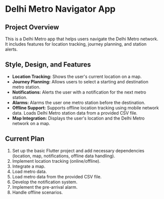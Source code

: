 # Delhi Metro Navigator App

## Project Overview

This is a Delhi Metro app that helps users navigate the Delhi Metro network. It includes features for location tracking, journey planning, and station alerts.

## Style, Design, and Features

*   **Location Tracking:** Shows the user's current location on a map.
*   **Journey Planning:** Allows users to select a starting and destination metro station.
*   **Notifications:** Alerts the user with a notification for the next metro station.
*   **Alarms:** Alarms the user one metro station before the destination.
*   **Offline Support:** Supports offline location tracking using mobile network data. Loads Delhi Metro station data from a provided CSV file.
*   **Map Integration:** Displays the user's location and the Delhi Metro network on a map.

## Current Plan

1.  Set up the basic Flutter project and add necessary dependencies (location, map, notifications, offline data handling).
2.  Implement location tracking (online/offline).
3.  Integrate a map.
4.  Load metro data.
4.  Load metro data from the provided CSV file.
6.  Develop the notification system.
7.  Implement the pre-arrival alarm.
8.  Handle offline scenarios.